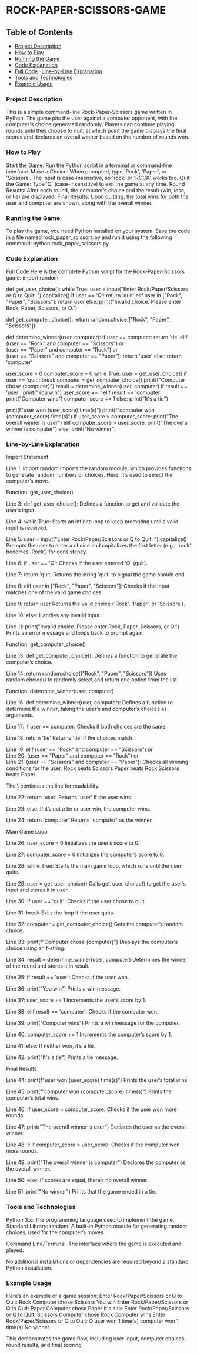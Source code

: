 # ROCK-PAPER-SCISSORS-GAME

## Table of Contents
- [Project Description](#project-Description)
- [How to Play](#How-to-play)
- [Running the Game](#Runnuing-the-game)
- [Code Explanation](#Code-Explanation)
- [Full Code](#Full-Code)
-[Line-by-Line Explanation](#Line-by-Line-Explation)
- [Tools and Technologies](#Tools-and-Technologies)
- [Example Usage](#Example-usage)

 ### Project Description
This is a simple command-line Rock-Paper-Scissors game written in Python. The game pits the user against a computer opponent, with the computer's choice generated randomly. Players can continue playing rounds until they choose to quit, at which point the game displays the final scores and declares an overall winner based on the number of rounds won.

### How to Play

Start the Game: Run the Python script in a terminal or command-line interface.
Make a Choice: When prompted, type 'Rock', 'Paper', or 'Scissors'. The input is case-insensitive, so 'rock' or 'ROCK' works too.
Quit the Game: Type 'Q' (case-insensitive) to exit the game at any time.
Round Results: After each round, the computer’s choice and the result (win, lose, or tie) are displayed.
Final Results: Upon quitting, the total wins for both the user and computer are shown, along with the overall winner.

### Running the Game
To play the game, you need Python installed on your system. Save the code in a file named rock_paper_scissors.py and run it using the following command:
python rock_paper_scissors.py


### Code Explanation
Full Code
Here is the complete Python script for the Rock-Paper-Scissors game:
import random

def get_user_choice():
    while True:
        user = input("Enter Rock/Paper/Scissors or Q to Quit: ").capitalize()
        if user == 'Q':
            return 'quit'
        elif user in ["Rock", "Paper", "Scissors"]:
            return user
        else:
            print("Invalid choice. Please enter Rock, Paper, Scissors, or Q.")

def get_computer_choice():
    return random.choice(["Rock", "Paper", "Scissors"])

def determine_winner(user, computer):
    if user == computer:
        return 'tie'
    elif (user == "Rock" and computer == "Scissors") or \
         (user == "Paper" and computer == "Rock") or \
         (user == "Scissors" and computer == "Paper"):
        return 'user'
    else:
        return 'computer'

user_score = 0
computer_score = 0
while True:
    user = get_user_choice()
    if user == 'quit':
        break
    computer = get_computer_choice()
    print(f"Computer chose {computer}")
    result = determine_winner(user, computer)
    if result == 'user':
        print("You win")
        user_score += 1
    elif result == 'computer':
        print("Computer wins")
        computer_score += 1
    else:
        print("It's a tie")

print(f"user won {user_score} time(s)")
print(f"computer won {computer_score} time(s)")
if user_score > computer_score:
    print("The overall winner is user")
elif computer_score > user_score:
    print("The overall winner is computer")
else:
    print("No winner")

### Line-by-Line Explanation
Import Statement

Line 1: import random
Imports the random module, which provides functions to generate random numbers or choices. Here, it’s used to select the computer’s move.

Function: get_user_choice()

Line 3: def get_user_choice():
Defines a function to get and validate the user’s input.

Line 4: while True:
Starts an infinite loop to keep prompting until a valid input is received.

Line 5: user = input("Enter Rock/Paper/Scissors or Q to Quit: ").capitalize()
Prompts the user to enter a choice and capitalizes the first letter (e.g., 'rock' becomes 'Rock') for consistency.

Line 6: if user == 'Q':
Checks if the user entered 'Q' (quit).

Line 7: return 'quit'
Returns the string 'quit' to signal the game should end.

Line 8: elif user in ["Rock", "Paper", "Scissors"]:
Checks if the input matches one of the valid game choices.

Line 9: return user
Returns the valid choice ('Rock', 'Paper', or 'Scissors').

Line 10: else:
Handles any invalid input.

Line 11: print("Invalid choice. Please enter Rock, Paper, Scissors, or Q.")
Prints an error message and loops back to prompt again.

Function: get_computer_choice()

Line 13: def get_computer_choice():
Defines a function to generate the computer’s choice.

Line 14: return random.choice(["Rock", "Paper", "Scissors"])
Uses random.choice() to randomly select and return one option from the list.

Function: determine_winner(user, computer)

Line 16: def determine_winner(user, computer):
Defines a function to determine the winner, taking the user’s and computer’s choices as arguments.

Line 17: if user == computer:
Checks if both choices are the same.

Line 18: return 'tie'
Returns 'tie' if the choices match.

Line 19: elif (user == "Rock" and computer == "Scissors") or \
Line 20: (user == "Paper" and computer == "Rock") or \
Line 21: (user == "Scissors" and computer == "Paper"):
Checks all winning conditions for the user:
Rock beats Scissors
Paper beats Rock
Scissors beats Paper

The \ continues the line for readability.

Line 22: return 'user'
Returns 'user' if the user wins.

Line 23: else:
If it’s not a tie or user win, the computer wins.

Line 24: return 'computer'
Returns 'computer' as the winner.

Main Game Loop

Line 26: user_score = 0
Initializes the user’s score to 0.

Line 27: computer_score = 0
Initializes the computer’s score to 0.

Line 28: while True:
Starts the main game loop, which runs until the user quits.

Line 29: user = get_user_choice()
Calls get_user_choice() to get the user’s input and stores it in user.

Line 30: if user == 'quit':
Checks if the user chose to quit.

Line 31: break
Exits the loop if the user quits.

Line 32: computer = get_computer_choice()
Gets the computer’s random choice.

Line 33: print(f"Computer chose {computer}")
Displays the computer’s choice using an f-string.

Line 34: result = determine_winner(user, computer)
Determines the winner of the round and stores it in result.

Line 35: if result == 'user':
Checks if the user won.

Line 36: print("You win")
Prints a win message.

Line 37: user_score += 1
Increments the user’s score by 1.

Line 38: elif result == 'computer':
Checks if the computer won.

Line 39: print("Computer wins")
Prints a win message for the computer.

Line 40: computer_score += 1
Increments the computer’s score by 1.

Line 41: else:
If neither won, it’s a tie.

Line 42: print("It's a tie")
Prints a tie message.


Final Results

Line 44: print(f"user won {user_score} time(s)")
Prints the user’s total wins.

Line 45: print(f"computer won {computer_score} time(s)")
Prints the computer’s total wins.

Line 46: if user_score > computer_score:
Checks if the user won more rounds.

Line 47: print("The overall winner is user")
Declares the user as the overall winner.

Line 48: elif computer_score > user_score:
Checks if the computer won more rounds.

Line 49: print("The overall winner is computer")
Declares the computer as the overall winner.

Line 50: else:
If scores are equal, there’s no overall winner.

Line 51: print("No winner")
Prints that the game ended in a tie.

### Tools and Technologies

Python 3.x: The programming language used to implement the game.
Standard Library:
random: A built-in Python module for generating random choices, used for the computer’s moves.


Command Line/Terminal: The interface where the game is executed and played.

No additional installations or dependencies are required beyond a standard Python installation.

### Example Usage
Here’s an example of a game session:
Enter Rock/Paper/Scissors or Q to Quit: Rock
Computer chose Scissors
You win
Enter Rock/Paper/Scissors or Q to Quit: Paper
Computer chose Paper
It's a tie
Enter Rock/Paper/Scissors or Q to Quit: Scissors
Computer chose Rock
Computer wins
Enter Rock/Paper/Scissors or Q to Quit: Q
user won 1 time(s)
computer won 1 time(s)
No winner

This demonstrates the game flow, including user input, computer choices, round results, and final scoring.



